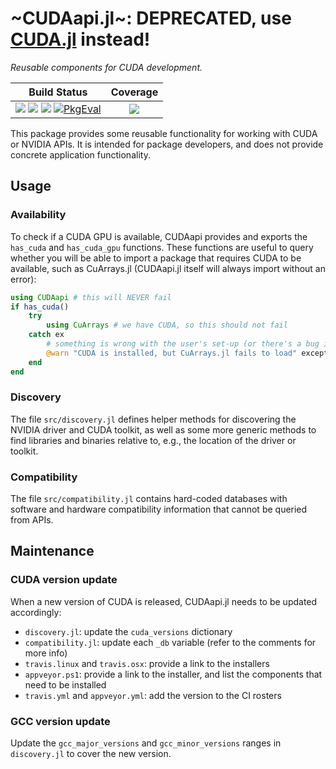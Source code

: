 # ~CUDAapi.jl~: DEPRECATED, use [CUDA.jl](https://github.com/JuliaGPU/CUDA.jl) instead!

*Reusable components for CUDA development.*

| **Build Status**                                                                                                                     | **Coverage**                    |
|:------------------------------------------------------------------------------------------------------------------------------------:|:-------------------------------:|
| [![][gitlab-img]][gitlab-url] [![][travis-img]][travis-url] [![][appveyor-img]][appveyor-url] [![PkgEval][pkgeval-img]][pkgeval-url] | [![][codecov-img]][codecov-url] |

[gitlab-img]: https://gitlab.com/JuliaGPU/CUDAapi.jl/badges/master/pipeline.svg
[gitlab-url]: https://gitlab.com/JuliaGPU/CUDAapi.jl/commits/master

[travis-img]: https://api.travis-ci.org/JuliaGPU/CUDAapi.jl.svg?branch=master
[travis-url]: https://travis-ci.org/JuliaGPU/CUDAapi.jl

[appveyor-img]: https://ci.appveyor.com/api/projects/status/e41yic5p5ru018mf/branch/master?svg=true
[appveyor-url]: https://ci.appveyor.com/project/maleadt/cudaapi-jl

[pkgeval-img]: https://juliaci.github.io/NanosoldierReports/pkgeval_badges/C/CUDAapi.svg
[pkgeval-url]: https://juliaci.github.io/NanosoldierReports/pkgeval_badges/C/CUDAapi.html

[codecov-img]: https://codecov.io/gh/JuliaGPU/CUDAapi.jl/branch/master/graph/badge.svg
[codecov-url]: https://codecov.io/gh/JuliaGPU/CUDAapi.jl

This package provides some reusable functionality for working with CUDA or
NVIDIA APIs. It is intended for package developers, and does not provide
concrete application functionality.


Usage
-----

### Availability

To check if a CUDA GPU is available, CUDAapi provides and exports the `has_cuda`
and `has_cuda_gpu` functions. These functions are useful to query whether you
will be able to import a package that requires CUDA to be available, such as
CuArrays.jl (CUDAapi.jl itself will always import without an error):

```julia
using CUDAapi # this will NEVER fail
if has_cuda()
    try
        using CuArrays # we have CUDA, so this should not fail
    catch ex
        # something is wrong with the user's set-up (or there's a bug in CuArrays)
        @warn "CUDA is installed, but CuArrays.jl fails to load" exception=(ex,catch_backtrace())
    end
end
```


### Discovery

The file `src/discovery.jl` defines helper methods for discovering the NVIDIA
driver and CUDA toolkit, as well as some more generic methods to find libraries
and binaries relative to, e.g., the location of the driver or toolkit.


### Compatibility

The file `src/compatibility.jl` contains hard-coded databases with software and hardware
compatibility information that cannot be queried from APIs.



Maintenance
-----------

### CUDA version update

When a new version of CUDA is released, CUDAapi.jl needs to be updated
accordingly:

- `discovery.jl`: update the `cuda_versions` dictionary
- `compatibility.jl`: update each `_db` variable (refer to the comments for more
  info)
- `travis.linux` and `travis.osx`: provide a link to the installers
- `appveyor.ps1`: provide a link to the installer, and list the components that
  need to be installed
- `travis.yml` and `appveyor.yml`: add the version to the CI rosters


### GCC version update

Update the `gcc_major_versions` and `gcc_minor_versions` ranges in
`discovery.jl` to cover the new version.
